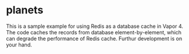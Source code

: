 # planets

This is a sample example for using Redis as a database cache in Vapor 4. The code caches the records from database element-by-element, which can degrade the performance of Redis cache. Furthur development is on your hand.
